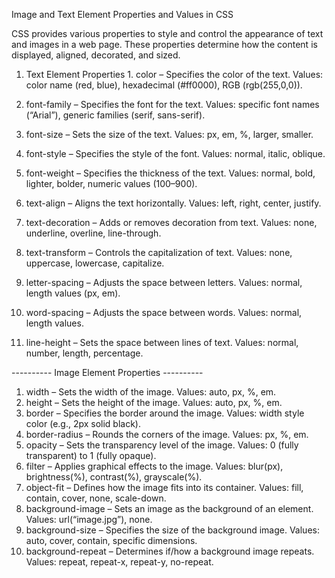 Image and Text Element Properties and Values in CSS

CSS provides various properties to style and control the appearance of text and images in a web page. These properties determine how the content is displayed, aligned, decorated, and sized.

1. Text Element Properties 1. color – Specifies the color of the text.
   Values: color name (red, blue), hexadecimal (#ff0000), RGB (rgb(255,0,0)).
2. font-family – Specifies the font for the text.
   Values: specific font names (“Arial”), generic families (serif, sans-serif).
3. font-size – Sets the size of the text.
   Values: px, em, %, larger, smaller.
4. font-style – Specifies the style of the font.
   Values: normal, italic, oblique.
5. font-weight – Specifies the thickness of the text.
   Values: normal, bold, lighter, bolder, numeric values (100–900).
6. text-align – Aligns the text horizontally.
   Values: left, right, center, justify.
7. text-decoration – Adds or removes decoration from text.
   Values: none, underline, overline, line-through.
8. text-transform – Controls the capitalization of text.
   Values: none, uppercase, lowercase, capitalize.
9. letter-spacing – Adjusts the space between letters.
   Values: normal, length values (px, em).
10. word-spacing – Adjusts the space between words.
    Values: normal, length values.

11. line-height – Sets the space between lines of text.
    Values: normal, number, length, percentage.

---------- Image Element Properties ----------

1. width – Sets the width of the image.
   Values: auto, px, %, em.
2. height – Sets the height of the image.
   Values: auto, px, %, em.
3. border – Specifies the border around the image.
   Values: width style color (e.g., 2px solid black).
4. border-radius – Rounds the corners of the image.
   Values: px, %, em.
5. opacity – Sets the transparency level of the image.
   Values: 0 (fully transparent) to 1 (fully opaque).
6. filter – Applies graphical effects to the image.
   Values: blur(px), brightness(%), contrast(%), grayscale(%).
7. object-fit – Defines how the image fits into its container.
   Values: fill, contain, cover, none, scale-down.
8. background-image – Sets an image as the background of an element.
   Values: url(“image.jpg”), none.
9. background-size – Specifies the size of the background image.
   Values: auto, cover, contain, specific dimensions.
10. background-repeat – Determines if/how a background image repeats.
    Values: repeat, repeat-x, repeat-y, no-repeat.
